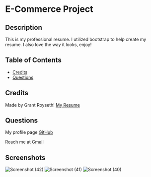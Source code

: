 # E-Commerce Project
    

  
## Description  

This is my professional resume. I utilized bootstrap to help create my resume. I also love the way it looks, enjoy!




## Table of Contents 


- [Credits](#credits)
- [Questions](#questions)




## Credits
Made by Grant Royseth!
[My Resume](https://github.com/groyseth/New-Pro-Portfoilo-GR/files/8020004/Resume.2.pdf)


## Questions
My profile page [GitHub](https://github.com/groyseth)

Reach me at [Gmail](Groyseth@gmail.com)



## Screenshots
![Screenshot (42)](https://user-images.githubusercontent.com/90479839/152902767-dd206f93-4f9f-4525-a51c-2098775e373b.png)
![Screenshot (41)](https://user-images.githubusercontent.com/90479839/152902770-7974e77f-8dec-415c-84ca-0ddec80632fd.png)
![Screenshot (40)](https://user-images.githubusercontent.com/90479839/152902773-51682272-45b8-4c38-ba21-224e2815f837.png)

